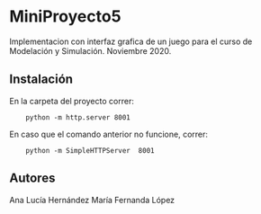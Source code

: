 # MiniProyecto5
Implementacion con interfaz grafica de un juego para el curso de Modelación y Simulación. 
Noviembre 2020. 

## Instalación

En la carpeta del proyecto correr:
```shell
    python -m http.server 8001
```

En caso que el comando anterior no funcione, correr: 
```shell
    python -m SimpleHTTPServer  8001
```

## Autores
Ana Lucía Hernández
María Fernanda López

